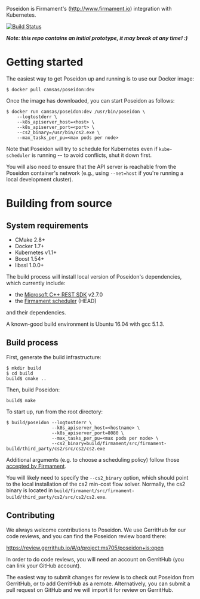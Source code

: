 Poseidon is Firmament's (http://www.firmament.io) integration with
Kubernetes.

[![Build Status](https://travis-ci.org/camsas/poseidon.svg)](https://travis-ci.org/camsas/poseidon)

***Note: this repo contains an initial prototype, it may break at any time! :)***

# Getting started

The easiest way to get Poseidon up and running is to use our Docker image:

```
$ docker pull camsas/poseidon:dev
```
Once the image has downloaded, you can start Poseidon as follows:
```
$ docker run camsas/poseidon:dev /usr/bin/poseidon \
    --logtostderr \
    --k8s_apiserver_host=<host> \
    --k8s_apiserver_port=<port> \
    --cs2_binary=/usr/bin/cs2.exe \
    --max_tasks_per_pu=<max pods per node>
```
Note that Poseidon will try to schedule for Kubernetes even if `kube-scheduler`
is running -- to avoid conflicts, shut it down first.

You will also need to ensure that the API server is reachable from the Poseidon
container's network (e.g., using `--net=host` if you're running a local
development cluster).

# Building from source

## System requirements

 * CMake 2.8+
 * Docker 1.7+
 * Kubernetes v1.1+
 * Boost 1.54+
 * libssl 1.0.0+

The build process will install local version of Poseidon's dependencies, which
currently include:

 * the [Microsoft C++ REST SDK](https://github.com/Microsoft/cpprestsdk) v2.7.0
 * the [Firmament scheduler](https://github.com/camsas/firmament) (HEAD)

and their dependencies.

A known-good build environment is Ubuntu 16.04 with gcc 5.1.3.


## Build process

First, generate the build infrastructure:

```
$ mkdir build
$ cd build
build$ cmake ..
```

Then, build Poseidon:

```
build$ make
```

To start up, run from the root directory:

```
$ build/poseidon --logtostderr \
                 --k8s_apiserver_host=<hostname> \
                 --k8s_apiserver_port=8080 \
                 --max_tasks_per_pu=<max pods per node> \
                 --cs2_binary=build/firmament/src/firmament-build/third_party/cs2/src/cs2/cs2.exe
```

Additional arguments (e.g. to choose a scheduling policy) follow those
[accepted by Firmament](https://github.com/camsas/firmament/blob/master/README.md).

You will likely need to specify the `--cs2_binary` option, which should point to
the local installation of the cs2 min-cost flow solver. Normally, the cs2 binary
is located in `build/firmament/src/firmament-build/third_party/cs2/src/cs2/cs2.exe`.


## Contributing

We always welcome contributions to Poseidon. We use GerritHub for our code
reviews, and you can find the Poseidon review board there:

https://review.gerrithub.io/#/q/project:ms705/poseidon+is:open

In order to do code reviews, you will need an account on GerritHub (you can link
your GitHub account).

The easiest way to submit changes for review is to check out Poseidon from
GerritHub, or to add GerritHub as a remote. Alternatively, you can submit a pull
request on GitHub and we will import it for review on GerritHub.
